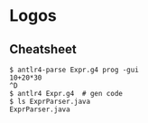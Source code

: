 # Logos



## Cheatsheet
```
$ antlr4-parse Expr.g4 prog -gui
10+20*30
^D
$ antlr4 Expr.g4  # gen code
$ ls ExprParser.java
ExprParser.java
```